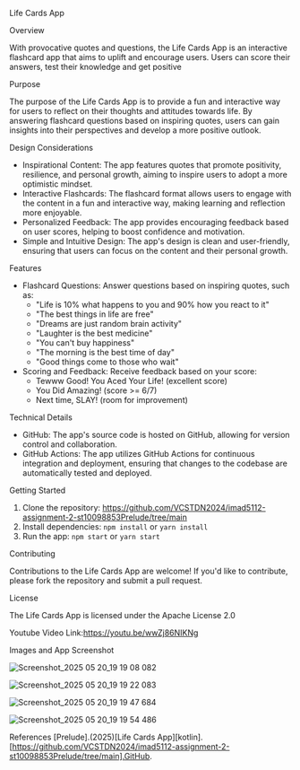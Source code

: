  Life Cards App

 Overview

With provocative quotes and questions, the Life Cards App is an interactive flashcard app that aims to uplift and encourage users. Users can score their answers, test their knowledge and get positive 

 Purpose
 
The purpose of the Life Cards App is to provide a fun and interactive way for users to reflect on their thoughts and attitudes towards life. By answering flashcard questions based on inspiring quotes, users can gain insights into their perspectives and develop a more positive outlook.

Design Considerations

- Inspirational Content: The app features quotes that promote positivity, resilience, and personal growth, aiming to inspire users to adopt a more optimistic mindset.
- Interactive Flashcards: The flashcard format allows users to engage with the content in a fun and interactive way, making learning and reflection more enjoyable.
- Personalized Feedback: The app provides encouraging feedback based on user scores, helping to boost confidence and motivation.
- Simple and Intuitive Design: The app's design is clean and user-friendly, ensuring that users can focus on the content and their personal growth.

Features

- Flashcard Questions: Answer questions based on inspiring quotes, such as:
    - "Life is 10% what happens to you and 90% how you react to it"
    - "The best things in life are free"
    - "Dreams are just random brain activity"
    - "Laughter is the best medicine"
    - "You can't buy happiness"
    - "The morning is the best time of day"
    - "Good things come to those who wait"
- Scoring and Feedback: Receive feedback based on your score:
    - Tewww Good! You Aced Your Life! (excellent score)
    - You Did Amazing! (score >= 6/7)
    - Next time, SLAY! (room for improvement)

Technical Details

- GitHub: The app's source code is hosted on GitHub, allowing for version control and collaboration.
- GitHub Actions: The app utilizes GitHub Actions for continuous integration and deployment, ensuring that changes to the codebase are automatically tested and deployed.

Getting Started

1. Clone the repository: https://github.com/VCSTDN2024/imad5112-assignment-2-st10098853Prelude/tree/main
2. Install dependencies: `npm install` or `yarn install`
3. Run the app: `npm start` or `yarn start`

 Contributing

Contributions to the Life Cards App are welcome! If you'd like to contribute, please fork the repository and submit a pull request.

License

The Life Cards App is licensed under the Apache License 2.0

Youtube Video Link:https://youtu.be/wwZj86NIKNg

Images and App Screenshot 

![Screenshot_2025 05 20_19 19 08 082](https://github.com/user-attachments/assets/e5ab5727-653a-4af3-85dc-c3e10763d3e9)

![Screenshot_2025 05 20_19 19 22 083](https://github.com/user-attachments/assets/c9e0a205-b106-4b13-8c88-d27738ca62b1)

![Screenshot_2025 05 20_19 19 47 684](https://github.com/user-attachments/assets/c3a1157e-b0da-4824-93b4-80c47aefe773)

![Screenshot_2025 05 20_19 19 54 486](https://github.com/user-attachments/assets/0a411b5f-4677-41e3-af60-099e4f981392)

References 
[Prelude].(2025)[Life Cards App][kotlin].[https://github.com/VCSTDN2024/imad5112-assignment-2-st10098853Prelude/tree/main].GitHub.

